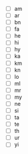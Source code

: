- [ ] am
- [ ] ar
- [ ] bn
- [ ] fa
- [ ] he
- [ ] hi
- [ ] hy
- [ ] ka
- [ ] km 
- [ ] kn
- [ ] lo
- [ ] ml
- [ ] mr
- [ ] my
- [ ] ne
- [ ] si
- [ ] ta
- [ ] te
- [ ] th
- [ ] ur
- [ ] yi 